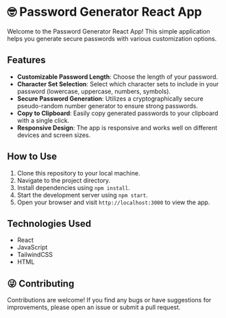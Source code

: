 # :nerd_face: Password Generator React App

Welcome to the Password Generator React App! This simple application helps you generate secure passwords with various customization options.

## Features

- **Customizable Password Length**: Choose the length of your password.
- **Character Set Selection**: Select which character sets to include in your password (lowercase, uppercase, numbers, symbols).
- **Secure Password Generation**: Utilizes a cryptographically secure pseudo-random number generator to ensure strong passwords.
- **Copy to Clipboard**: Easily copy generated passwords to your clipboard with a single click.
- **Responsive Design**: The app is responsive and works well on different devices and screen sizes.

## How to Use

1. Clone this repository to your local machine.
2. Navigate to the project directory.
3. Install dependencies using `npm install`.
4. Start the development server using `npm start`.
5. Open your browser and visit `http://localhost:3000` to view the app.


## Technologies Used

- React
- JavaScript
- TailwindCSS
- HTML

## :stuck_out_tongue_winking_eye: Contributing

Contributions are welcome! If you find any bugs or have suggestions for improvements, please open an issue or submit a pull request.

